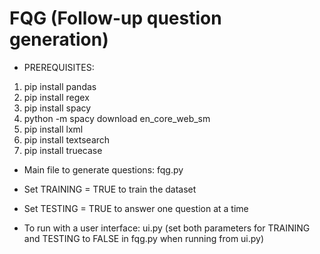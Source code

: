 # FQG (Follow-up question generation)


* PREREQUISITES:
1. pip install pandas
2. pip install regex
3. pip install spacy
4. python -m spacy download en_core_web_sm
5. pip install lxml
6. pip install textsearch
7. pip install truecase

* Main file to generate questions: fqg.py

* Set TRAINING = TRUE to train the dataset

* Set TESTING = TRUE to answer one question at a time

* To run with a user interface: ui.py (set both parameters for TRAINING and TESTING to FALSE in fqg.py when running from ui.py)

